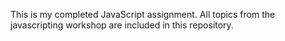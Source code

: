 This is my completed JavaScript assignment. All topics from the javascripting workshop are included in this repository. 
